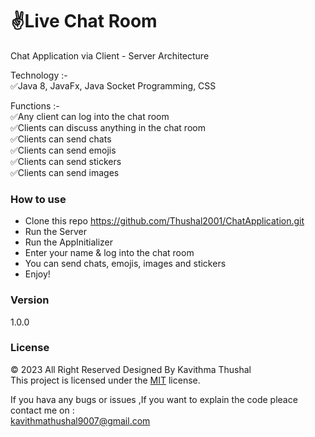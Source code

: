 # ✌️Live Chat Room
Chat Application via Client - Server Architecture

Technology :-<br/>
✅Java 8, JavaFx, Java Socket Programming, CSS<br/>

Functions :-<br/>
✅Any client can log into the chat room<br/>
✅Clients can discuss anything in the chat room<br/>
✅Clients can send chats<br/>
✅Clients can send emojis<br/>
✅Clients can send stickers<br/>
✅Clients can send images

### How to use
* Clone this repo https://github.com/Thushal2001/ChatApplication.git
* Run the Server
* Run the AppInitializer
* Enter your name & log into the chat room
* You can send chats, emojis, images and stickers
* Enjoy!

### Version
1.0.0

### License
© 2023 All Right Reserved Designed By Kavithma Thushal<br/>
This project is licensed under the [MIT](LICENSE) license.

If you hava any bugs or issues ,If you want to explain the code pleace contact me on :<br/> 
[kavithmathushal9007@gmail.com](https://www.kavithmathushal9007@gmail.com)

